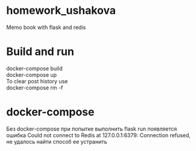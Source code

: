 # homework_ushakova  
Memo book with flask and redis  
# Build and run  
docker-compose build  
docker-compose up  
To clear post history use  
docker-compose rm -f  
# docker-compose
Без docker-compose при попытке выполнить flask run появляется ошибка Could not connect to Redis at 127.0.0.1:6379: Connection refused, не удалось найти способ ее устранить
